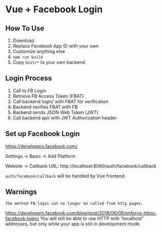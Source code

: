# Vue + Facebook Login

## How To Use

1. Download
1. Replace Facebook App ID with your own
1. Customize anything else
1. `npm run build`
1. Copy `dist/*` to your own backend 


## Login Process

1. Call to FB Login
1. Retrieve FB Access Token (FBAT)
1. Call backend login/ with FBAT for verification
1. Backend verifies FBAT with FB
1. Backend sends JSON Web Token (JWT)
1. Call backend api/ with JWT Authorization header


## Set up Facebook Login

https://developers.facebook.com/

Settings -> Basic -> Add Platform

Website -> Callback URL: http://localhost:8080/auth/facebook/callback

`auth/facebook/callback` will be handled by Vue frontend.


## Warnings

`The method FB.login can no longer be called from http pages.`

https://developers.facebook.com/blog/post/2018/06/08/enforce-https-facebook-login/
You will still be able to use HTTP with “localhost” addresses, but only while your app is still in development mode.

